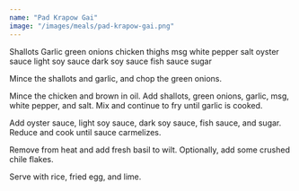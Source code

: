 ```yaml
---
name: "Pad Krapow Gai"
image: "/images/meals/pad-krapow-gai.png"
---
```


Shallots
Garlic
green onions
chicken thighs
msg
white pepper
salt
oyster sauce
light soy sauce
dark soy sauce
fish sauce
sugar

Mince the shallots and garlic, and chop the green onions.

Mince the chicken and brown in oil. Add shallots, green onions, garlic, msg, white pepper, and salt. Mix and continue to fry until garlic is cooked.

Add oyster sauce, light soy sauce, dark soy sauce, fish sauce, and sugar. Reduce and cook until sauce carmelizes.

Remove from heat and add fresh basil to wilt. Optionally, add some crushed chile flakes.

Serve with rice, fried egg, and lime.

